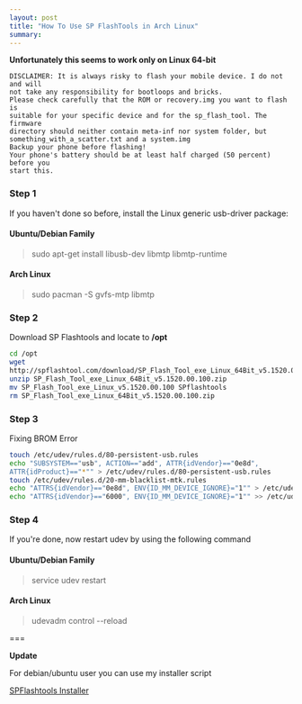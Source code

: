 ```yaml
---
layout: post
title: "How To Use SP FlashTools in Arch Linux"
summary:
---
```


**Unfortunately this seems to work only on Linux 64-bit**

```
DISCLAIMER: It is always risky to flash your mobile device. I do not and will
not take any responsibility for bootloops and bricks.
Please check carefully that the ROM or recovery.img you want to flash is
suitable for your specific device and for the sp_flash_tool. The firmware
directory should neither contain meta-inf nor system folder, but
something_with_a_scatter.txt and a system.img
Backup your phone before flashing!
Your phone's battery should be at least half charged (50 percent) before you
start this.
```

### Step 1

If you haven't done so before, install the Linux generic usb-driver package:

#### Ubuntu/Debian Family

> sudo apt-get install libusb-dev libmtp libmtp-runtime

#### Arch Linux

> sudo pacman -S gvfs-mtp libmtp

### Step 2

Download SP Flashtools and locate to __/opt__

```sh
cd /opt
wget
http://spflashtool.com/download/SP_Flash_Tool_exe_Linux_64Bit_v5.1520.00.100.zip
unzip SP_Flash_Tool_exe_Linux_64Bit_v5.1520.00.100.zip
mv SP_Flash_Tool_exe_Linux_v5.1520.00.100 SPflashtools
rm SP_Flash_Tool_exe_Linux_64Bit_v5.1520.00.100.zip
```

### Step 3

Fixing BROM Error

```sh
touch /etc/udev/rules.d/80-persistent-usb.rules
echo "SUBSYSTEM=="usb", ACTION=="add", ATTR{idVendor}=="0e8d",
ATTR{idProduct}=="*"" > /etc/udev/rules.d/80-persistent-usb.rules
touch /etc/udev/rules.d/20-mm-blacklist-mtk.rules
echo "ATTRS{idVendor}=="0e8d", ENV{ID_MM_DEVICE_IGNORE}="1"" > /etc/udev/rules.d/20-mm-blacklist-mtk.rules
echo "ATTRS{idVendor}=="6000", ENV{ID_MM_DEVICE_IGNORE}="1"" >> /etc/udev/rules.d/20-mm-blacklist-mtk.rules
```

### Step 4

If you're done, now restart udev by using the following command

#### Ubuntu/Debian Family

> service udev restart

#### Arch Linux

> udevadm control --reload

===

__Update__ 

For debian/ubuntu user you can use my installer script

[SPFlashtools
Installer](https://gist.githubusercontent.com/nullrndtx/a331cb7611dd4b022bc5aebddbca3428/raw/4b92faa1aa4a5f6e4682cd61039e816b035f59ed/FlashTools-Installer.sh)
